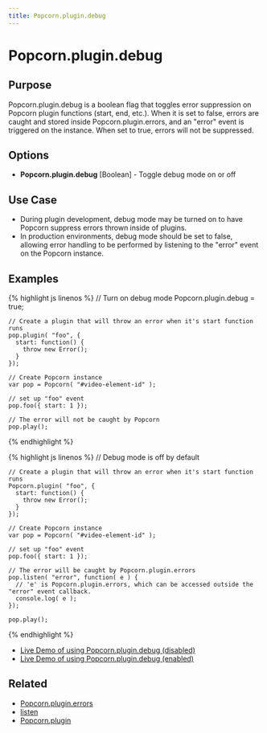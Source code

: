 ```yaml
---
title: Popcorn.plugin.debug
---
```

# Popcorn.plugin.debug #

## Purpose ##

Popcorn.plugin.debug is a boolean flag that toggles error suppression on Popcorn plugin functions (start, end, etc.).
When it is set to false, errors are caught and stored inside Popcorn.plugin.errors, and an "error" event is triggered on the instance.
When set to true, errors will not be suppressed.

## Options ##

* **Popcorn.plugin.debug** \[Boolean\] - Toggle debug mode on or off

## Use Case ##

* During plugin development, debug mode may be turned on to have Popcorn suppress errors thrown inside of plugins.
* In production environments, debug mode should be set to false, allowing error handling to be performed by listening to the "error" event on the Popcorn instance.

## Examples ##

{% highlight js linenos %}
    // Turn on debug mode
    Popcorn.plugin.debug = true;

    // Create a plugin that will throw an error when it's start function runs
    pop.plugin( "foo", {
      start: function() {
        throw new Error();
      }
    });

    // Create Popcorn instance
    var pop = Popcorn( "#video-element-id" );

    // set up "foo" event
    pop.foo({ start: 1 });

    // The error will not be caught by Popcorn
    pop.play();

{% endhighlight %}

{% highlight js linenos %}
    // Debug mode is off by default

    // Create a plugin that will throw an error when it's start function runs
    Popcorn.plugin( "foo", {
      start: function() {
        throw new Error();
      }
    });

    // Create Popcorn instance
    var pop = Popcorn( "#video-element-id" );

    // set up "foo" event
    pop.foo({ start: 1 });

    // The error will be caught by Popcorn.plugin.errors
    pop.listen( "error", function( e ) {
      // 'e' is Popcorn.plugin.errors, which can be accessed outside the "error" event callback.
      console.log( e );
    });

    pop.play();

{% endhighlight %}

* [Live Demo of using Popcorn.plugin.debug (disabled)](http://jsfiddle.net/popcornjs/eV2c4/)
* [Live Demo of using Popcorn.plugin.debug (enabled)](http://jsfiddle.net/popcornjs/ssRLb/2/)

## Related ##

* [Popcorn.plugin.errors](#Popcorn.plugin.errors)
* [listen](/popcorn-docs/media-methods/#listen)
* [Popcorn.plugin](#Popcorn.plugin)